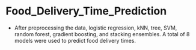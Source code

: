 # Food_Delivery_Time_Prediction
- After preprocessing the data, logistic regression, kNN, tree, SVM, random forest, gradient boosting, and stacking ensembles. A total of 8 models were used to predict food delivery times.
